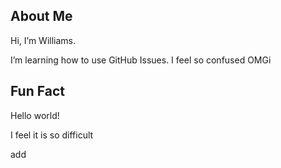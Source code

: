 ## About Me
Hi, I’m Williams.

I’m learning how to use GitHub Issues. I feel so confused OMGi

## Fun Fact
Hello world!

I feel it is so difficult

add